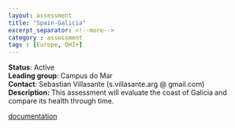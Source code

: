 ```yaml
---
layout: assessment
title: "Spain-Galicia"
excerpt_separator: <!--more-->
category : assessment
tags : [Europe, OHI+]
---
```


**Status**: Active  
**Leading group**: Campus do Mar  
**Contact**: Sebastian Villasante (s.villasante.arg @ gmail.com)  
**Description:** This assessment will evaluate the coast of Galicia and compare its health through time.

[documentation](/resources/publications#spain)